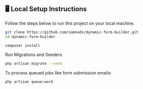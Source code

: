
## 🖥 Local Setup Instructions

Follow the steps below to run this project on your local machine.


```bash
git clone https://github.com/samnads/dynamic-form-builder.git
cd dynamic-form-builder
```

```bash
composer install
```
Run Migrations and Seeders
```bash
php artisan migrate --seed
```
To process queued jobs like form submission emails:
```bash
php artisan queue:work
```